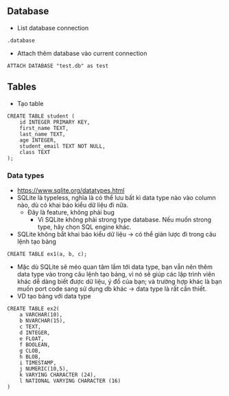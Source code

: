 ## Database
- List database connection
```
.database
```
- Attach thêm database vào current connection
```
ATTACH DATABASE "test.db" as test
```

## Tables
- Tạo table
```sqlite3
CREATE TABLE student (
    id INTEGER PRIMARY KEY,
    first_name TEXT,
    last_name TEXT,
    age INTEGER,
    student_email TEXT NOT NULL,
    class TEXT
);
```
### Data types
- https://www.sqlite.org/datatypes.html
- SQLite là typeless, nghĩa là có thể lưu bất kì data type nào vào column nào, dù có khai báo kiểu dữ liệu đi nữa.
    - Đây là feature, không phải bug
        - Vì SQLite không phải strong type database. Nếu muốn strong type, hãy chọn SQL engine khác.
- SQLite không bắt khai báo kiểu dữ liệu -> có thể giản lược đi trong câu lệnh tạo bảng
```
CREATE TABLE ex1(a, b, c);
```
- Mặc dù SQLite sẽ méo quan tâm lắm tới data type, bạn vẫn nên thêm data type vào trong câu lệnh tạo bảng, vì nó sẽ giúp các lập trình viên khác dễ dàng biết được dữ liệu, ý đồ của bạn; và trường hợp khác là bạn muốn port code sang sử dụng db khác -> data type là rất cần thiết.
- VD tạo bảng với data type
```
CREATE TABLE ex2(
    a VARCHAR(10),
    b NVARCHAR(15),
    c TEXT,
    d INTEGER,
    e FLOAT,
    f BOOLEAN,
    g CLOB,
    h BLOB,
    i TIMESTAMP,
    j NUMERIC(10,5),
    k VARYING CHARACTER (24),
    l NATIONAL VARYING CHARACTER (16)
)
```
